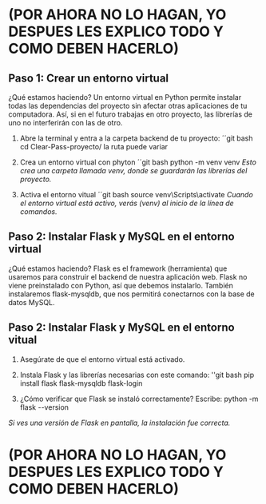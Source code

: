 # (POR AHORA NO LO HAGAN, YO DESPUES LES EXPLICO TODO Y COMO DEBEN HACERLO)
## Paso 1: Crear un entorno virtual

¿Qué estamos haciendo? Un entorno virtual en Python permite instalar todas las dependencias del proyecto
sin afectar otras aplicaciones de tu computadora. 
Así, si en el futuro trabajas en otro proyecto, las librerías de uno no interferirán con las de otro.


1. Abre la terminal y entra a la carpeta backend de tu proyecto:
 ´´git bash
cd Clear-Pass-proyecto/ la ruta puede variar

2. Crea un entorno virtual con phyton
´´git bash
python -m venv venv
*Esto crea una carpeta llamada venv, donde se guardarán las librerías del proyecto.*

3. Activa el entorno vitual
´´git bash
source venv\Scripts\activate
*Cuando el entorno virtual está activo, verás (venv) al inicio de la línea de comandos.*

## Paso 2: Instalar Flask y MySQL en el entorno virtual

¿Qué estamos haciendo? Flask es el framework (herramienta) que usaremos para construir el backend de nuestra aplicación web. Flask no viene preinstalado con Python, así que debemos instalarlo. También instalaremos flask-mysqldb, que nos permitirá conectarnos con la base de datos MySQL.
## Paso 2: Instalar Flask y MySQL en el entorno vitual

1. Asegúrate de que el entorno virtual está activado.
2. Instala Flask y las librerías necesarias con este comando:
''git bash
pip install flask flask-mysqldb flask-login

3. ¿Cómo verificar que Flask se instaló correctamente? Escribe:
python -m flask --version

*Si ves una versión de Flask en pantalla, la instalación fue correcta.*


# (POR AHORA NO LO HAGAN, YO DESPUES LES EXPLICO TODO Y COMO DEBEN HACERLO)

